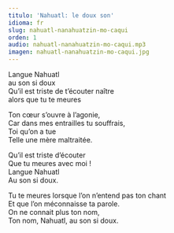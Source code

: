 ```yaml
---
titulo: 'Nahuatl: le doux son'
idioma: fr
slug: nahuatl-nanahuatzin-mo-caqui
orden: 1
audio: nahuatl-nanahuatzin-mo-caqui.mp3
imagen: nahuatl-nanahuatzin-mo-caqui.jpg
---
```


Langue Nahuatl<br>
au son si doux<br>
Qu’il est triste de t’écouter naître<br>
alors que tu te meures<br>

Ton cœur s’ouvre à l’agonie,<br>
Car dans mes entrailles tu souffrais,<br>
Toi qu’on a tue<br>
Telle une mère maltraitée.<br>

Qu’il est triste d’écouter<br>
Que tu meures avec moi !<br>
Langue Nahuatl<br>
Au son si doux.<br>

Tu te meures lorsque l’on n’entend pas ton chant<br>
Et que l’on méconnaisse ta parole.<br>
On ne connait plus ton nom,<br>
Ton nom, Nahuatl, au son si doux.<br>

